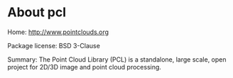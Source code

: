 About pcl
=========

Home: http://www.pointclouds.org

Package license: BSD 3-Clause

Summary: The Point Cloud Library (PCL) is a standalone, large scale, open project for 2D/3D image and point cloud processing.
